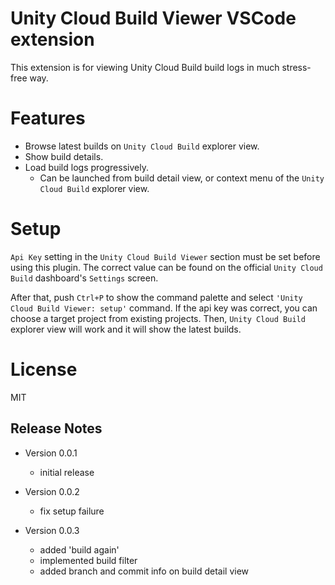 # Unity Cloud Build Viewer VSCode extension

This extension is for viewing Unity Cloud Build build logs in much stress-free way.

# Features

* Browse latest builds on `Unity Cloud Build` explorer view.
* Show build details.
* Load build logs progressively.
  * Can be launched from build detail view, or context menu of the `Unity Cloud Build` explorer view.

# Setup

`Api Key` setting in the `Unity Cloud Build Viewer` section must be set before using this plugin. The correct value can be found on the official `Unity Cloud Build` dashboard's `Settings` screen.

After that, push `Ctrl+P` to show the command palette and select `'Unity Cloud Build Viewer: setup'` command.
If the api key was correct, you can choose a target project from existing projects.
Then, `Unity Cloud Build` explorer view will work and it will show the latest builds.

# License

MIT


## Release Notes

* Version 0.0.1
  * initial release

* Version 0.0.2
  * fix setup failure

* Version 0.0.3
  * added 'build again'
  * implemented build filter
  * added branch and commit info on build detail view

